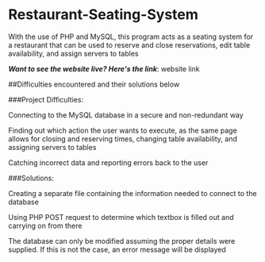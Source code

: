 # Restaurant-Seating-System
With the use of PHP and MySQL, this program acts as a seating system for a restaurant that can be used to reserve and close reservations, edit table availability, and assign servers to tables

**_Want to see the website live? Here's the link_**: website link 

##Difficulties encountered and their solutions below 

###Project Difficulties: 

Connecting to the MySQL database in a secure and non-redundant way

Finding out which action the user wants to execute, as the same page allows for closing and reserving times, changing table availability, and assigning servers to tables

Catching incorrect data and reporting errors back to the user

###Solutions:

Creating a separate file containing the information needed to connect to the database

Using PHP POST request to determine which textbox is filled out and carrying on from there

The database can only be modified assuming the proper details were supplied. If this is not the case, an error message will be displayed

